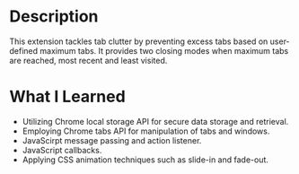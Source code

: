 # Description
This extension tackles tab clutter by preventing excess tabs based on user-defined maximum tabs. It provides two closing modes when maximum tabs are reached, most recent and least visited.

# What I Learned
- Utilizing Chrome local storage API for secure data storage and retrieval.
- Employing Chrome tabs API for manipulation of tabs and windows.
- JavaScirpt message passing and action listener.
- JavaScript callbacks.
- Applying CSS animation techniques such as slide-in and fade-out.
